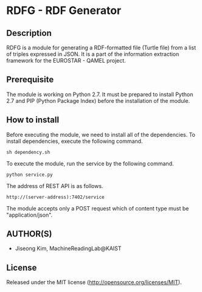 # RDFG - RDF Generator

Description
-----
RDFG is a module for generating a RDF-formatted file (Turtle file) from a list of triples expressed in JSON. It is a part of the information extraction framework for the EUROSTAR - QAMEL project.

Prerequisite
-----
The module is working on Python 2.7. It must be prepared to install Python 2.7 and PIP (Python Package Index) before the installation of the module.

How to install
-----
Before executing the module, we need to install all of the dependencies.
To install dependencies, execute the following command.

```
sh dependency.sh
```

To execute the module, run the service by the following command.

```
python service.py
```

The address of REST API is as follows.

```
http://(server-address):7402/service
```

The module accepts only a POST request which of content type must be "application/json".

AUTHOR(S)
---------
* Jiseong Kim, MachineReadingLab@KAIST

License
-------
Released under the MIT license (http://opensource.org/licenses/MIT).